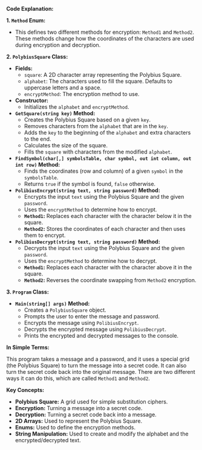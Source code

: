 



**Code Explanation:**

**1. `Method` Enum:**

* This defines two different methods for encryption: `Method1` and `Method2`. These methods change how the coordinates of the characters are used during encryption and decryption.

**2. `PolybiusSquare` Class:**

* **Fields:**
    * `square`: A 2D character array representing the Polybius Square.
    * `alphabet`: The characters used to fill the square. Defaults to uppercase letters and a space.
    * `encryptMethod`: The encryption method to use.
* **Constructor:**
    * Initializes the `alphabet` and `encryptMethod`.
* **`GetSquare(string key)` Method:**
    * Creates the Polybius Square based on a given `key`.
    * Removes characters from the `alphabet` that are in the `key`.
    * Adds the `key` to the beginning of the `alphabet` and extra characters to the end.
    * Calculates the size of the square.
    * Fills the `square` with characters from the modified `alphabet`.
* **`FindSymbol(char[,] symbolsTable, char symbol, out int column, out int row)` Method:**
    * Finds the coordinates (row and column) of a given `symbol` in the `symbolsTable`.
    * Returns `true` if the symbol is found, `false` otherwise.
* **`PolibiusEncrypt(string text, string password)` Method:**
    * Encrypts the input `text` using the Polybius Square and the given `password`.
    * Uses the `encryptMethod` to determine how to encrypt.
    * **`Method1`:** Replaces each character with the character below it in the square.
    * **`Method2`:** Stores the coordinates of each character and then uses them to encrypt.
* **`PolibiusDecrypt(string text, string password)` Method:**
    * Decrypts the input `text` using the Polybius Square and the given `password`.
    * Uses the `encryptMethod` to determine how to decrypt.
    * **`Method1`:** Replaces each character with the character above it in the square.
    * **`Method2`:** Reverses the coordinate swapping from `Method2` encryption.

**3. `Program` Class:**

* **`Main(string[] args)` Method:**
    * Creates a `PolybiusSquare` object.
    * Prompts the user to enter the message and password.
    * Encrypts the message using `PolibiusEncrypt`.
    * Decrypts the encrypted message using `PolibiusDecrypt`.
    * Prints the encrypted and decrypted messages to the console.

**In Simple Terms:**

This program takes a message and a password, and it uses a special grid (the Polybius Square) to turn the message into a secret code. It can also turn the secret code back into the original message. There are two different ways it can do this, which are called `Method1` and `Method2`.

**Key Concepts:**

* **Polybius Square:** A grid used for simple substitution ciphers.
* **Encryption:** Turning a message into a secret code.
* **Decryption:** Turning a secret code back into a message.
* **2D Arrays:** Used to represent the Polybius Square.
* **Enums:** Used to define the encryption methods.
* **String Manipulation:** Used to create and modify the alphabet and the encrypted/decrypted text.


